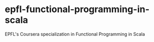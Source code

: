 # epfl-functional-programming-in-scala
EPFL's Coursera specialization in Functional Programming in Scala
